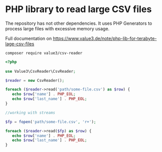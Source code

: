 # PHP library to read large CSV files 
The repository has not other dependencies. It uses PHP Generators to process large files with excessive memory usage. 

Full documentation on https://www.value3.de/note/php-lib-for-terabyte-lage-csv-files 

```
composer require value3/csv-reader
```

```php
<?php
    
use Value3\CsvReader\CsvReader;

$reader = new CsvReader();

foreach ($reader->read('path/some-file.csv') as $row) {
   echo $row['name'] . PHP_EOL;
   echo $row['last_name'] . PHP_EOL;
}

//working with streams

$fp = fopen('path/some-file.csv', 'r+');

foreach ($reader->read($fp) as $row) {
   echo $row['name'] . PHP_EOL;
   echo $row['last_name'] . PHP_EOL;
}

```

